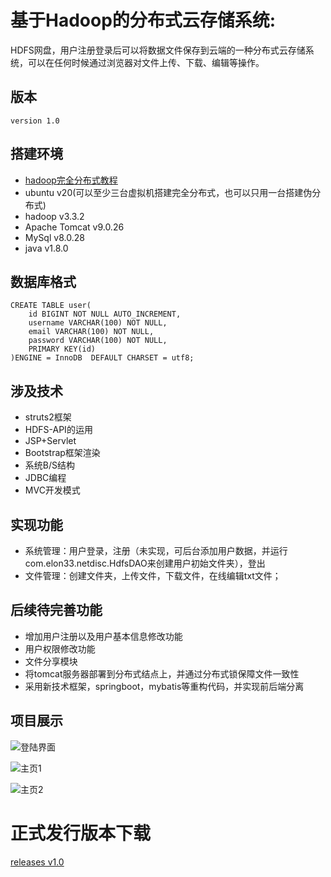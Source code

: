 # <a id="top"></a>基于Hadoop的分布式云存储系统:
HDFS网盘，用户注册登录后可以将数据文件保存到云端的一种分布式云存储系统，可以在任何时候通过浏览器对文件上传、下载、编辑等操作。

## 版本
`version 1.0`

## 搭建环境
- [hadoop完全分布式教程](https://blog.csdn.net/qq_39785575/article/details/106300628)	
- ubuntu v20(可以至少三台虚拟机搭建完全分布式，也可以只用一台搭建伪分布式)
- hadoop v3.3.2
- Apache Tomcat v9.0.26
- MySql v8.0.28
- java v1.8.0


## 数据库格式
~~~shell
CREATE TABLE user(
    id BIGINT NOT NULL AUTO_INCREMENT,
    username VARCHAR(100) NOT NULL,
    email VARCHAR(100) NOT NULL,
    password VARCHAR(100) NOT NULL,                  
    PRIMARY KEY(id)
)ENGINE = InnoDB  DEFAULT CHARSET = utf8;
~~~

## 涉及技术
- struts2框架
- HDFS-API的运用
- JSP+Servlet
- Bootstrap框架渲染
- 系统B/S结构
- JDBC编程
- MVC开发模式
	
## 实现功能
- 系统管理：用户登录，注册（未实现，可后台添加用户数据，并运行com.elon33.netdisc.HdfsDAO来创建用户初始文件夹），登出
- 文件管理：创建文件夹，上传文件，下载文件，在线编辑txt文件；
	
## 后续待完善功能
- 增加用户注册以及用户基本信息修改功能
- 用户权限修改功能
- 文件分享模块
- 将tomcat服务器部署到分布式结点上，并通过分布式锁保障文件一致性
- 采用新技术框架，springboot，mybatis等重构代码，并实现前后端分离

## 项目展示
![登陆界面](https://i.imgur.com/yv5EngR.png)

![主页1](https://i.imgur.com/VcjBCzJ.png)

![主页2](https://i.imgur.com/mAMWacg.png)

# 正式发行版本下载
[releases v1.0](https://github.com/kaka-two/HDFS-Netdisc/archive/refs/heads/master.zip)

